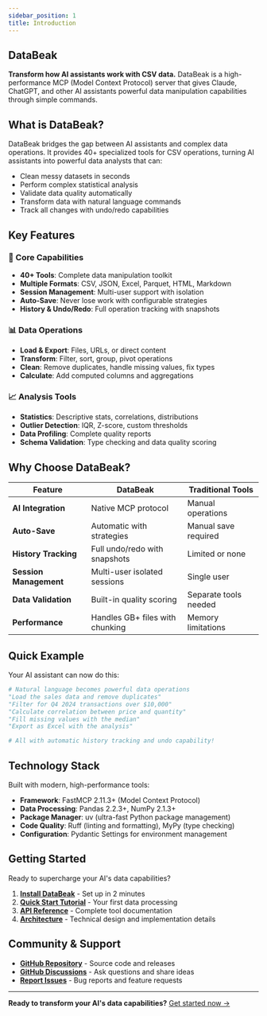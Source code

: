 ```yaml
---
sidebar_position: 1
title: Introduction
---
```


## DataBeak

**Transform how AI assistants work with CSV data.** DataBeak is a
high-performance MCP (Model Context Protocol) server that gives Claude, ChatGPT,
and other AI assistants powerful data manipulation capabilities through simple
commands.

## What is DataBeak?

DataBeak bridges the gap between AI assistants and complex data operations. It
provides 40+ specialized tools for CSV operations, turning AI assistants into
powerful data analysts that can:

- Clean messy datasets in seconds
- Perform complex statistical analysis
- Validate data quality automatically
- Transform data with natural language commands
- Track all changes with undo/redo capabilities

## Key Features

### 🎯 Core Capabilities

- **40+ Tools**: Complete data manipulation toolkit
- **Multiple Formats**: CSV, JSON, Excel, Parquet, HTML, Markdown
- **Session Management**: Multi-user support with isolation
- **Auto-Save**: Never lose work with configurable strategies
- **History & Undo/Redo**: Full operation tracking with snapshots

### 📊 Data Operations

- **Load & Export**: Files, URLs, or direct content
- **Transform**: Filter, sort, group, pivot operations
- **Clean**: Remove duplicates, handle missing values, fix types
- **Calculate**: Add computed columns and aggregations

### 📈 Analysis Tools

- **Statistics**: Descriptive stats, correlations, distributions
- **Outlier Detection**: IQR, Z-score, custom thresholds
- **Data Profiling**: Complete quality reports
- **Schema Validation**: Type checking and data quality scoring

## Why Choose DataBeak?

| Feature                | DataBeak                        | Traditional Tools     |
| ---------------------- | ------------------------------- | --------------------- |
| **AI Integration**     | Native MCP protocol             | Manual operations     |
| **Auto-Save**          | Automatic with strategies       | Manual save required  |
| **History Tracking**   | Full undo/redo with snapshots   | Limited or none       |
| **Session Management** | Multi-user isolated sessions    | Single user           |
| **Data Validation**    | Built-in quality scoring        | Separate tools needed |
| **Performance**        | Handles GB+ files with chunking | Memory limitations    |

## Quick Example

Your AI assistant can now do this:

```python
# Natural language becomes powerful data operations
"Load the sales data and remove duplicates"
"Filter for Q4 2024 transactions over $10,000"
"Calculate correlation between price and quantity"
"Fill missing values with the median"
"Export as Excel with the analysis"

# All with automatic history tracking and undo capability!
```

## Technology Stack

Built with modern, high-performance tools:

- **Framework**: FastMCP 2.11.3+ (Model Context Protocol)
- **Data Processing**: Pandas 2.2.3+, NumPy 2.1.3+
- **Package Manager**: uv (ultra-fast Python package management)
- **Code Quality**: Ruff (linting and formatting), MyPy (type checking)
- **Configuration**: Pydantic Settings for environment management

## Getting Started

Ready to supercharge your AI's data capabilities?

1. **[Install DataBeak](installation.md)** - Set up in 2 minutes
1. **[Quick Start Tutorial](tutorials/quickstart.md)** - Your first data
   processing
1. **[API Reference](api/index.md)** - Complete tool documentation
1. **[Architecture](architecture.md)** - Technical design and implementation
   details

## Community & Support

- **[GitHub Repository](https://github.com/jonpspri/databeak)** - Source code
  and releases
- **[GitHub Discussions](https://github.com/jonpspri/databeak/discussions)** -
  Ask questions and share ideas
- **[Report Issues](https://github.com/jonpspri/databeak/issues)** - Bug reports
  and feature requests

______________________________________________________________________

**Ready to transform your AI's data capabilities?**
[Get started now →](installation.md)
